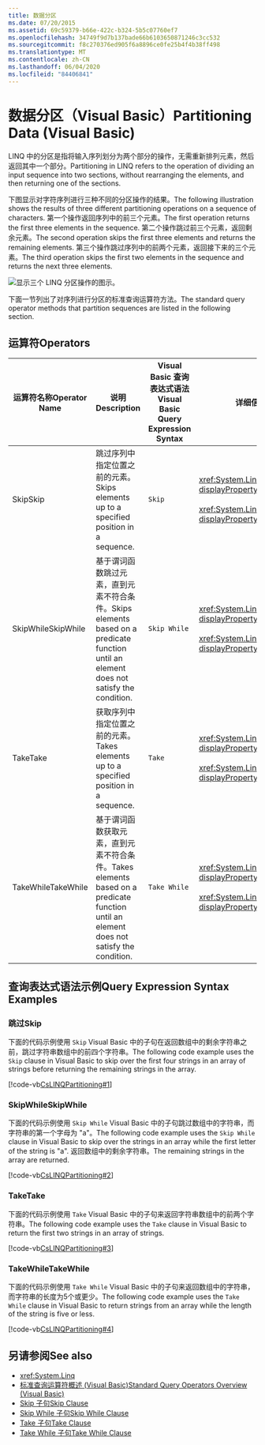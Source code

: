 ```yaml
---
title: 数据分区
ms.date: 07/20/2015
ms.assetid: 69c59379-b66e-422c-b324-5b5c07760ef7
ms.openlocfilehash: 34749f9d7b137bade66b6103650871246c3cc532
ms.sourcegitcommit: f8c270376ed905f6a8896ce0fe25b4f4b38ff498
ms.translationtype: MT
ms.contentlocale: zh-CN
ms.lasthandoff: 06/04/2020
ms.locfileid: "84406841"
---
```

# <a name="partitioning-data-visual-basic"></a><span data-ttu-id="8f091-102">数据分区（Visual Basic）</span><span class="sxs-lookup"><span data-stu-id="8f091-102">Partitioning Data (Visual Basic)</span></span>
<span data-ttu-id="8f091-103">LINQ 中的分区是指将输入序列划分为两个部分的操作，无需重新排列元素，然后返回其中一个部分。</span><span class="sxs-lookup"><span data-stu-id="8f091-103">Partitioning in LINQ refers to the operation of dividing an input sequence into two sections, without rearranging the elements, and then returning one of the sections.</span></span>  
  
 <span data-ttu-id="8f091-104">下图显示对字符序列进行三种不同的分区操作的结果。</span><span class="sxs-lookup"><span data-stu-id="8f091-104">The following illustration shows the results of three different partitioning operations on a sequence of characters.</span></span> <span data-ttu-id="8f091-105">第一个操作返回序列中的前三个元素。</span><span class="sxs-lookup"><span data-stu-id="8f091-105">The first operation returns the first three elements in the sequence.</span></span> <span data-ttu-id="8f091-106">第二个操作跳过前三个元素，返回剩余元素。</span><span class="sxs-lookup"><span data-stu-id="8f091-106">The second operation skips the first three elements and returns the remaining elements.</span></span> <span data-ttu-id="8f091-107">第三个操作跳过序列中的前两个元素，返回接下来的三个元素。</span><span class="sxs-lookup"><span data-stu-id="8f091-107">The third operation skips the first two elements in the sequence and returns the next three elements.</span></span>  
  
 ![显示三个 LINQ 分区操作的图示。](./media/partitioning-data/linq-partitioning-operations.png)  
  
 <span data-ttu-id="8f091-109">下面一节列出了对序列进行分区的标准查询运算符方法。</span><span class="sxs-lookup"><span data-stu-id="8f091-109">The standard query operator methods that partition sequences are listed in the following section.</span></span>  
  
## <a name="operators"></a><span data-ttu-id="8f091-110">运算符</span><span class="sxs-lookup"><span data-stu-id="8f091-110">Operators</span></span>  
  
|<span data-ttu-id="8f091-111">运算符名称</span><span class="sxs-lookup"><span data-stu-id="8f091-111">Operator Name</span></span>|<span data-ttu-id="8f091-112">说明</span><span class="sxs-lookup"><span data-stu-id="8f091-112">Description</span></span>|<span data-ttu-id="8f091-113">Visual Basic 查询表达式语法</span><span class="sxs-lookup"><span data-stu-id="8f091-113">Visual Basic Query Expression Syntax</span></span>|<span data-ttu-id="8f091-114">详细信息</span><span class="sxs-lookup"><span data-stu-id="8f091-114">More Information</span></span>|  
|-------------------|-----------------|------------------------------------------|----------------------|  
|<span data-ttu-id="8f091-115">Skip</span><span class="sxs-lookup"><span data-stu-id="8f091-115">Skip</span></span>|<span data-ttu-id="8f091-116">跳过序列中指定位置之前的元素。</span><span class="sxs-lookup"><span data-stu-id="8f091-116">Skips elements up to a specified position in a sequence.</span></span>|`Skip`|<xref:System.Linq.Enumerable.Skip%2A?displayProperty=nameWithType><br /><br /> <xref:System.Linq.Queryable.Skip%2A?displayProperty=nameWithType>|  
|<span data-ttu-id="8f091-117">SkipWhile</span><span class="sxs-lookup"><span data-stu-id="8f091-117">SkipWhile</span></span>|<span data-ttu-id="8f091-118">基于谓词函数跳过元素，直到元素不符合条件。</span><span class="sxs-lookup"><span data-stu-id="8f091-118">Skips elements based on a predicate function until an element does not satisfy the condition.</span></span>|`Skip While`|<xref:System.Linq.Enumerable.SkipWhile%2A?displayProperty=nameWithType><br /><br /> <xref:System.Linq.Queryable.SkipWhile%2A?displayProperty=nameWithType>|  
|<span data-ttu-id="8f091-119">Take</span><span class="sxs-lookup"><span data-stu-id="8f091-119">Take</span></span>|<span data-ttu-id="8f091-120">获取序列中指定位置之前的元素。</span><span class="sxs-lookup"><span data-stu-id="8f091-120">Takes elements up to a specified position in a sequence.</span></span>|`Take`|<xref:System.Linq.Enumerable.Take%2A?displayProperty=nameWithType><br /><br /> <xref:System.Linq.Queryable.Take%2A?displayProperty=nameWithType>|  
|<span data-ttu-id="8f091-121">TakeWhile</span><span class="sxs-lookup"><span data-stu-id="8f091-121">TakeWhile</span></span>|<span data-ttu-id="8f091-122">基于谓词函数获取元素，直到元素不符合条件。</span><span class="sxs-lookup"><span data-stu-id="8f091-122">Takes elements based on a predicate function until an element does not satisfy the condition.</span></span>|`Take While`|<xref:System.Linq.Enumerable.TakeWhile%2A?displayProperty=nameWithType><br /><br /> <xref:System.Linq.Queryable.TakeWhile%2A?displayProperty=nameWithType>|  
  
## <a name="query-expression-syntax-examples"></a><span data-ttu-id="8f091-123">查询表达式语法示例</span><span class="sxs-lookup"><span data-stu-id="8f091-123">Query Expression Syntax Examples</span></span>  
  
### <a name="skip"></a><span data-ttu-id="8f091-124">跳过</span><span class="sxs-lookup"><span data-stu-id="8f091-124">Skip</span></span>  
 <span data-ttu-id="8f091-125">下面的代码示例使用 `Skip` Visual Basic 中的子句在返回数组中的剩余字符串之前，跳过字符串数组中的前四个字符串。</span><span class="sxs-lookup"><span data-stu-id="8f091-125">The following code example uses the `Skip` clause in Visual Basic to skip over the first four strings in an array of strings before returning the remaining strings in the array.</span></span>  
  
 [!code-vb[CsLINQPartitioning#1](~/samples/snippets/visualbasic/VS_Snippets_VBCSharp/CsLINQPartitioning/VB/Partitioning.vb#1)]  
  
### <a name="skipwhile"></a><span data-ttu-id="8f091-126">SkipWhile</span><span class="sxs-lookup"><span data-stu-id="8f091-126">SkipWhile</span></span>  
 <span data-ttu-id="8f091-127">下面的代码示例使用 `Skip While` Visual Basic 中的子句跳过数组中的字符串，而字符串的第一个字母为 "a"。</span><span class="sxs-lookup"><span data-stu-id="8f091-127">The following code example uses the `Skip While` clause in Visual Basic to skip over the strings in an array while the first letter of the string is "a".</span></span> <span data-ttu-id="8f091-128">返回数组中的剩余字符串。</span><span class="sxs-lookup"><span data-stu-id="8f091-128">The remaining strings in the array are returned.</span></span>  
  
 [!code-vb[CsLINQPartitioning#2](~/samples/snippets/visualbasic/VS_Snippets_VBCSharp/CsLINQPartitioning/VB/Partitioning.vb#2)]  
  
### <a name="take"></a><span data-ttu-id="8f091-129">Take</span><span class="sxs-lookup"><span data-stu-id="8f091-129">Take</span></span>  
 <span data-ttu-id="8f091-130">下面的代码示例使用 `Take` Visual Basic 中的子句来返回字符串数组中的前两个字符串。</span><span class="sxs-lookup"><span data-stu-id="8f091-130">The following code example uses the `Take` clause in Visual Basic to return the first two strings in an array of strings.</span></span>  
  
 [!code-vb[CsLINQPartitioning#3](~/samples/snippets/visualbasic/VS_Snippets_VBCSharp/CsLINQPartitioning/VB/Partitioning.vb#3)]  
  
### <a name="takewhile"></a><span data-ttu-id="8f091-131">TakeWhile</span><span class="sxs-lookup"><span data-stu-id="8f091-131">TakeWhile</span></span>  
 <span data-ttu-id="8f091-132">下面的代码示例使用 `Take While` Visual Basic 中的子句来返回数组中的字符串，而字符串的长度为5个或更少。</span><span class="sxs-lookup"><span data-stu-id="8f091-132">The following code example uses the `Take While` clause in Visual Basic to return strings from an array while the length of the string is five or less.</span></span>  
  
 [!code-vb[CsLINQPartitioning#4](~/samples/snippets/visualbasic/VS_Snippets_VBCSharp/CsLINQPartitioning/VB/Partitioning.vb#4)]  
  
## <a name="see-also"></a><span data-ttu-id="8f091-133">另请参阅</span><span class="sxs-lookup"><span data-stu-id="8f091-133">See also</span></span>

- <xref:System.Linq>
- [<span data-ttu-id="8f091-134">标准查询运算符概述 (Visual Basic)</span><span class="sxs-lookup"><span data-stu-id="8f091-134">Standard Query Operators Overview (Visual Basic)</span></span>](standard-query-operators-overview.md)
- [<span data-ttu-id="8f091-135">Skip 子句</span><span class="sxs-lookup"><span data-stu-id="8f091-135">Skip Clause</span></span>](../../../language-reference/queries/skip-clause.md)
- [<span data-ttu-id="8f091-136">Skip While 子句</span><span class="sxs-lookup"><span data-stu-id="8f091-136">Skip While Clause</span></span>](../../../language-reference/queries/skip-while-clause.md)
- [<span data-ttu-id="8f091-137">Take 子句</span><span class="sxs-lookup"><span data-stu-id="8f091-137">Take Clause</span></span>](../../../language-reference/queries/take-clause.md)
- [<span data-ttu-id="8f091-138">Take While 子句</span><span class="sxs-lookup"><span data-stu-id="8f091-138">Take While Clause</span></span>](../../../language-reference/queries/take-while-clause.md)
